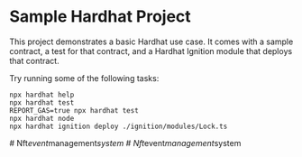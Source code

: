 # Sample Hardhat Project

This project demonstrates a basic Hardhat use case. It comes with a sample contract, a test for that contract, and a Hardhat Ignition module that deploys that contract.

Try running some of the following tasks:

```shell
npx hardhat help
npx hardhat test
REPORT_GAS=true npx hardhat test
npx hardhat node
npx hardhat ignition deploy ./ignition/modules/Lock.ts
```
#   N f t _ e v e n t _ m a n a g e m e n t _ s y s t e m  
 #   N f t _ e v e n t _ m a n a g e m e n t _ s y s t e m  
 